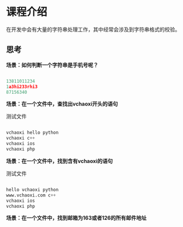 # 课程介绍

在开发中会有大量的字符串处理工作，其中经常会涉及到字符串格式的校验。

## 思考

**场景：如何判断一个字符串是手机号呢？**

```python

13811011234
1a3hi233rhi3
87156340

```

**场景：在一个文件中，查找出vchaoxi开头的语句**

测试文件

```python

vchaoxi hello python
vchaoxi c++
vchaoxi ios
vchaoxi php

```

**场景：在一个文件中，找到含有vchaoxi的语句**

测试文件

```python

hello vchaoxi python
www.vchaoxi.com c++
vchaoxi ios
vchaoxi php

```

**场景：在一个文件中，找到邮箱为163或者126的所有邮件地址**

